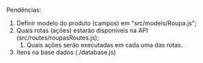 Pendências:
1. Definir modelo do produto (campos) em "src/models/Roupa.js";
2. Quais rotas (ações) estarão disponíveis na API (src/routes/roupasRoutes.js);
    1. Quais ações serão executadas em cada uma das rotas.
4. Itens na base dados (./database.js)
